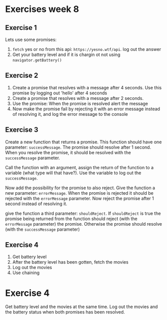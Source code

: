 # Exercises week 8

## Exercise 1
Lets use some promises:

1. `fetch` yes or no from this api: `https://yesno.wtf/api`. log out the answer
1. Get your battery level and if it is chargin ot not using `navigator.getBattery()`


## Exercise 2
1. Create a promise that resolves with a message after 4 seconds. Use this promise by logging out 'hello' after 4 seconds
1. Create a promise that resolves with a message after 2 seconds. 
1. Use the promise: When the promise is resolved alert the message
1. Now make the promise fail by rejecting it with an error message instead of resolving it, and log the error message to the console


## Exercise 3
Create a new function that returns a promise. This function should have one parameter: `successMessage`. 
The promise should resolve after 1 second. When you resolve the promise, it should be resolved with the `successMessage` parameter. 

Call the function with an argument, assign the return of the function to a variable (what type will that have?). Use the variable to log out the `successMessage`.

Now add the possibility for the promise to also reject. Give the function a new parameter: `errorMessage`. When the promise is rejected it should be rejected with the `errorMessage` parameter.
Now reject the promise after 1 second instead of resolving it. 

give the function a third parameter: `shouldReject`. If `shouldReject` is true the promise being returned from the function should reject (with the `errorMessage` parameter) the promise. Otherwise the promise should resolve (with the `successMessage` parameter)

## Exercise 4
1. Get battery level
1. After the battery level has been gotten, fetch the movies
1. Log out the movies
1. Use chaining

# Exercise 4
Get battery level and the movies at the same time. Log out the movies and the battery status when both promises has been resolved. 